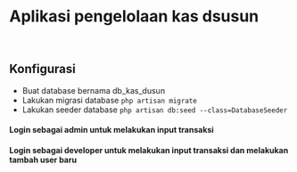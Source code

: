 <h1>Aplikasi pengelolaan kas dsusun</h1>
<br>

<h2>Konfigurasi</h2>

<ul>
    <li>Buat database bernama db_kas_dusun</li>
    <li>Lakukan migrasi database <code>php artisan migrate</code></li>
    <li>Lakukan seeder database <code>php artisan db:seed --class=DatabaseSeeder</code></li>
</ul>

<h4>Login sebagai admin untuk melakukan input transaksi</h4>
<h4>Login sebagai developer untuk melakukan input transaksi dan melakukan tambah user baru</h4>
